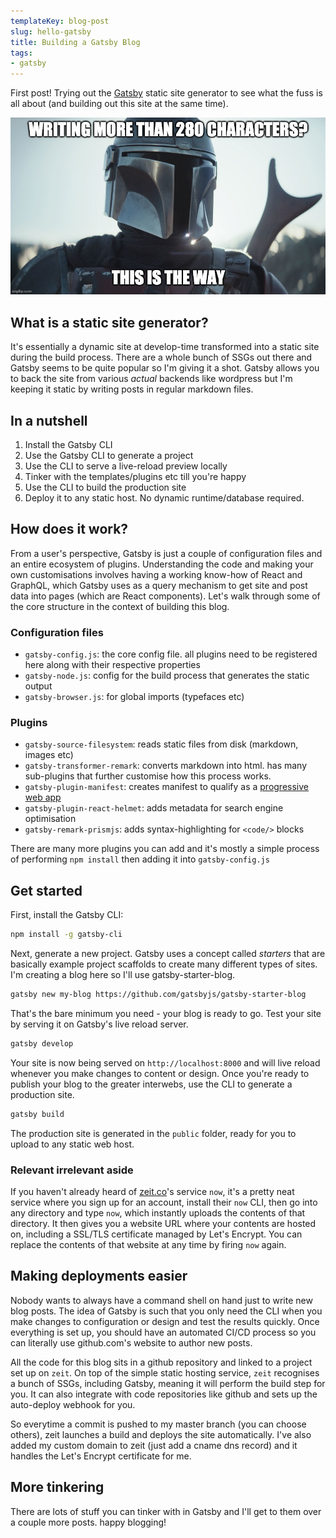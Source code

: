 ```yaml
---
templateKey: blog-post
slug: hello-gatsby
title: Building a Gatsby Blog
tags:
- gatsby
---
```

First post! Trying out the [Gatsby](https://www.gatsbyjs.org/) static site generator to
see what the fuss is all about (and building out this site at the same time).

![alt text](../assets/mando-blog-meme.jpg "This is the way.")

## What is a static site generator?
It's essentially a dynamic site at develop-time transformed into a static site during the
build process. There are a whole bunch of SSGs out there and Gatsby seems to be quite
popular so I'm giving it a shot. Gatsby allows you to back the site from various *actual*
backends like wordpress but I'm keeping it static by writing posts in regular markdown
files.

## In a nutshell
1. Install the Gatsby CLI
2. Use the Gatsby CLI to generate a project
3. Use the CLI to serve a live-reload preview locally
4. Tinker with the templates/plugins etc till you're happy
5. Use the CLI to build the production site
6. Deploy it to any static host. No dynamic runtime/database required.

## How does it work?
From a user's perspective, Gatsby is just a couple of configuration files and an entire
ecosystem of plugins. Understanding the code and making your own customisations involves
having a working know-how of React and GraphQL, which Gatsby uses as a query mechanism to
get site and post data into pages (which are React components). Let's walk through some of
the core structure in the context of building this blog.

### Configuration files
* `gatsby-config.js`: the core config file. all plugins need to be registered here along
                      with their respective properties
* `gatsby-node.js`: config for the build process that generates the static output
* `gatsby-browser.js`: for global imports (typefaces etc)

### Plugins
* `gatsby-source-filesystem`: reads static files from disk (markdown, images etc)
* `gatsby-transformer-remark`: converts markdown into html. has many sub-plugins that
                               further customise how this process works.
* `gatsby-plugin-manifest`: creates manifest to qualify as a
                            [progressive web app](https://web.dev/progressive-web-apps)
* `gatsby-plugin-react-helmet`: adds metadata for search engine optimisation
* `gatsby-remark-prismjs`: adds syntax-highlighting for `<code/>` blocks

There are many more plugins you can add and it's mostly a simple process of performing
`npm install` then adding it into `gatsby-config.js`

## Get started
First, install the Gatsby CLI:
```bash
npm install -g gatsby-cli
```
Next, generate a new project. Gatsby uses a concept called *starters* that are basically
example project scaffolds to create many different types of sites. I'm creating a blog
here so I'll use gatsby-starter-blog.
```bash
gatsby new my-blog https://github.com/gatsbyjs/gatsby-starter-blog
```
That's the bare minimum you need - your blog is ready to go. Test your site by serving it
on Gatsby's live reload server.
```bash
gatsby develop
```
Your site is now being served on `http://localhost:8000` and will live reload whenever you
make changes to content or design. Once you're ready to publish your blog to the greater
interwebs, use the CLI to generate a production site.
```bash
gatsby build
```
The production site is generated in the `public` folder, ready for you to upload to any
static web host.

### Relevant irrelevant aside
If you haven't already heard of [zeit.co](https://zeit.co)'s service `now`, it's a pretty
neat service where you sign up for an account, install their `now` CLI, then go into any
directory and type `now`, which instantly uploads the contents of that directory. It then
gives you a website URL where your contents are hosted on, including a SSL/TLS
certificate managed by Let's Encrypt. You can replace the contents of that website at any
time by firing `now` again.

## Making deployments easier
Nobody wants to always have a command shell on hand just to write new blog posts. The idea
of Gatsby is such that you only need the CLI when you make changes to configuration or
design and test the results quickly. Once everything is set up, you should have an
automated CI/CD process so you can literally use github.com's website to author new posts.

All the code for this blog sits in a github repository and linked to a project set up on
`zeit`. On top of the simple static hosting service, `zeit` recognises a bunch of SSGs,
including Gatsby, meaning it will perform the build step for you. It can also integrate
with code repositories like github and sets up the auto-deploy webhook for you.

So everytime a commit is pushed to my master branch (you can choose others), zeit launches
a build and deploys the site automatically. I've also added my custom domain to zeit (just
add a cname dns record) and it handles the Let's Encrypt certificate for me.

## More tinkering
There are lots of stuff you can tinker with in Gatsby and I'll get to them over a couple
more posts. happy blogging!
